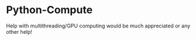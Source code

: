 # Python-Compute
Help with multithreading/GPU computing would be much appreciated or any other help!
